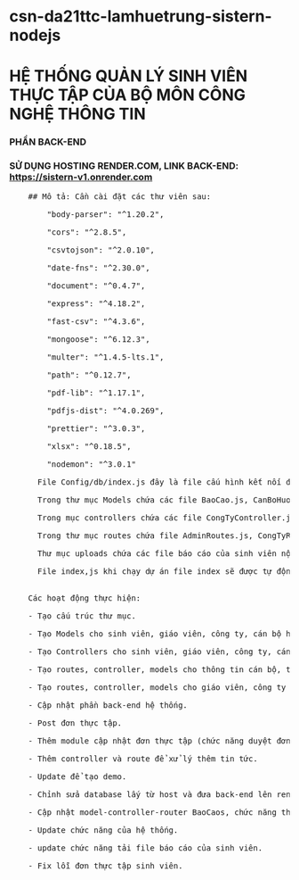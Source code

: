 # csn-da21ttc-lamhuetrung-sistern-nodejs
# HỆ THỐNG QUẢN LÝ SINH VIÊN THỰC TẬP CỦA BỘ MÔN CÔNG NGHỆ THÔNG TIN <br>
### PHẦN BACK-END
### SỬ DỤNG HOSTING RENDER.COM, LINK BACK-END: https://sistern-v1.onrender.com
  <pre>
    ## Mô tả: Cần cài đặt các thư viên sau: <br>
        "body-parser": "^1.20.2",<br>
        "cors": "^2.8.5",<br>
        "csvtojson": "^2.0.10",<br>
        "date-fns": "^2.30.0",<br>
        "document": "^0.4.7",<br>
        "express": "^4.18.2",<br>
        "fast-csv": "^4.3.6",<br>
        "mongoose": "^6.12.3",<br>
        "multer": "^1.4.5-lts.1",<br>
        "path": "^0.12.7",<br>
        "pdf-lib": "^1.17.1",<br>
        "pdfjs-dist": "^4.0.269",<br>
        "prettier": "^3.0.3",<br>
        "xlsx": "^0.18.5",<br>
        "nodemon": "^3.0.1"<br>
      File Config/db/index.js đây là file cấu hình kết nối đến mongoDB. Đầu tiên cần require thư viện mongoose vào để tương tác với MongoDb một cách thuận tiện. Tạo ra hàm connect để kết nối, sử dụng mongoose.connect() để cấu hình kết nối và sử dụng module.exports = { connect } xuất hàm connect ra để có thể sử dụng nó ở bất kỳ đâu trong ứng dụng. <br>
      Trong thư mục Models chứa các file BaoCao.js,	CanBoHuongDan.js, CongTy.js, DotThucTap.js, GiaoVien.js,	SinhVien.js, 	Taikhoan.js, ThongTinCongBo.js, ThucTap.js, 	TinTuc.js để tạo ra models cho các đối tượng trong cần xử lý trong cơ sở dữ liệu. Thực hiện require mongoose sử dụng để tương tác với cơ sở dữ liệu MongoDB từ ứng dụng Node.js của mình. Định nghĩa Schema để mô tả cấu trúc dữ liệu cho đối tượng trong cơ sở dữ liệu MongoDB. Tạo models từ schema Model này sẽ làm việc như một interface giữa ứng dụng Node.js của bạn và cơ sở dữ liệu MongoDB, cho phép bạn thực hiện các thao tác như tìm kiếm, thêm mới, cập nhật, xoá dữ liệu và nhiều thao tác khác. Xuất model để có thể sử dụng nó ở bất kỳ đâu trong ứng dụng của mình.  <br>
      Trong mục controllers chứa các file CongTyController.js, DotThucTapController.js, GiaoVienController.js, SinhVienController.js, TaiKhoanController.js, ThongTinCongBoController.js, ThucTapController.js, TinTucController.js để xử lý các yêu cầu CRUD từ giao diện người dùng. <br>
      Trong thư mục routes chứa file AdminRoutes.js, CongTyRoutes.js, DangKyRoutes.js, GiaoVienRoutes.js, SinhVienRoutes.js qui định các đường dẫn đến các xử lý được viết trong Controllers. Để sử dụng các hàm xử lý được viết trong controllers cần require các file đó ra gán vào biến và gọi đến các hàm được viết trong file đó bằng cách sử dụng toán tử “.”. <br>
      Thư mục uploads chứa các file báo cáo của sinh viên nộp lên trong quá trình thực tập.<br>
      File index,js khi chạy dự án file index sẽ được tự động thực hiện. Chính vì thế, để sử dụng các thư viện đã cài đặt và các đường dẫn xử lý cần require và định nghĩa ở đây.
<br>
    Các hoạt động thực hiện: <br>
    - Tạo cấu trúc thư mục. <br>
    - Tạo Models cho sinh viên, giáo viên, công ty, cán bộ hướng dẫn, đơn thực tập, thông báo. <br>
    - Tạo Controllers cho sinh viên, giáo viên, công ty, cán bộ hướng dẫn, đơn thực tập, thông báo. <br>
    - Tạo routes, controller, models cho thông tin cán bộ, thông tin công ty, tin tức.<br>
    - Tạo routes, controller, models cho giáo viên, công ty để lấy danhsachgiaovien, danhsachcongty.<br>
    - Cập nhật phần back-end hệ thống.<br>
    - Post đơn thực tập. <br>
    - Thêm module cập nhật đơn thực tập (chức năng duyệt đơn).<br>
    - Thêm controller và route để xử lý thêm tin tức.<br>
    - Update để tạo demo.<br>
    - Chỉnh sửa database lấy từ host và đưa back-end lên render.com<br>
    - Cập nhật model-controller-router BaoCaos, chức năng thêm file báo cáo, chỉnh sửa model CongTys, Thuctaps.<br>
    - Update chức năng của hệ thống.<br>
    - update chức năng tải file báo cáo của sinh viên.<br>
    - Fix lỗi đơn thực tập sinh viên.<br>
    
    


